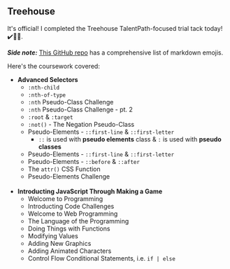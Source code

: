 ## Treehouse

It's official! I completed the Treehouse TalentPath-focused trial tack today!:heavy_check_mark::tada::balloon:. 

**_Side note:_** [This GitHub repo](https://gist.github.com/rxaviers/7360908) has a comprehensive list of markdown emojis.

Here's the coursework covered:
* **Advanced Selectors**
  * `:nth-child`
  * `:nth-of-type`
  * `:nth` Pseudo-Class Challenge
  * `:nth` Pseudo-Class Challenge - pt. 2
  * `:root` & `:target`
  * `:not()` - The Negation Pseudo-Class
  * Pseudo-Elements - `::first-line` & `::first-letter` 
    * `::` is used with **pseudo elements** class & `:` is used with **pseudo classes**
  * Pseudo-Elements - `::first-line` & `::first-letter`
  * Pseudo-Elements - `::before` & `::after`
  * The `attr()` CSS Function
  * Pseudo-Elements Challenge
  <br>
* **Introducting JavaScript Through Making a Game**
  * Welcome to Programming
  * Introducting Code Challenges
  * Welcome to Web Programming
  * The Language of the Programming
  * Doing Things with Functions
  * Modifying Values
  * Adding New Graphics
  * Adding Animated Characters
  * Control Flow Conditional Statements, i.e. ``if | else``